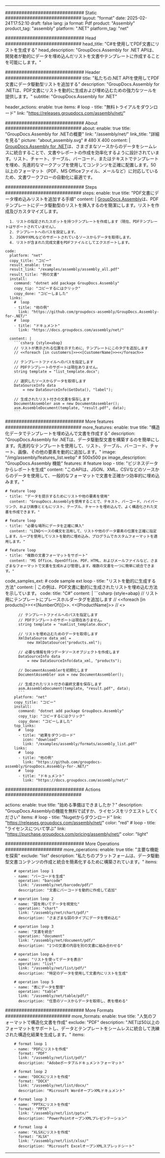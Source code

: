 



---
############################# Static ############################
layout: "format"
date:  2025-02-24T17:52:10
draft: false
lang: ja
format: Pdf
product: "Assembly"
product_tag: "assembly"
platform: ".NET"
platform_tag: "net"

############################# Head ############################
head_title: "C#を使用してPDF文書にリストを生成する"
head_description: "GroupDocs.Assembly for .NET APIは、開発者が動的にデータを埋め込んだリストを文書やテンプレートに作成することを可能にします。"

############################# Header ############################
title: "私たちの.NET APIを使用してPDF文書にデータ駆動型リストを追加する" 
description: "GroupDocs.Assembly for .NETは、PDF文書にリストを動的に生成および埋め込むための強力なツールを提供します。"
subtitle: "GroupDocs.Assembly for .NET" 

header_actions:
  enable: true
  items:
    #  loop
    - title: "無料トライアルをダウンロード"
      link: "https://releases.groupdocs.com/assembly/net/"
      
############################# About ############################
about:
    enable: true
    title: "GroupDocs.Assembly for .NETの概要"
    link: "/assembly/net/"
    link_title: "詳細を見る"
    picture: "about_assembly.svg" # 480 X 400
    content: |
       [GroupDocs.Assembly for .NET](/assembly/net/)は、さまざまなソースからのデータをシームレスに統合することで、文書やレポートの作成を効率化するように設計されています。リスト、チャート、テーブル、バーコード、またはテキストでテンプレートを埋め、先進的なマークアップを使用してコンテンツを正確に配置します。50以上のフォーマット（PDF、MS Officeファイル、メールなど）に対応しているため、文書ワークフローの自動化に最適です。

############################# Steps ############################
steps:
    enable: true
    title: "PDF文書にデータ埋め込みリストを追加する手順"
    content: |
      [GroupDocs.Assembly](/assembly/net/)は、PDFテンプレートにデータ駆動型のリストを挿入するのを簡潔にします。リストを作成及びカスタマイズします。
      
      1. リストの指定されたスポットを持つテンプレートを作成します（現在、PDFテンプレートはサポートされていません）。
      2. テンプレートへのパスを設定します。
      3. JSONやXMLなどのサポートされているソースからデータを取得します。
      4. リストが含まれた完成文書をPDFファイルとしてエクスポートします。
   
    code:
      platform: "net"
      copy_title: "コピー"
      result_enable: true
      result_link: "/examples/assembly/assembly_all.pdf"
      result_title: "例の文書"
      install:
        command: "dotnet add package GroupDocs.Assembly"
        copy_tip: "コピーするにはクリック"
        copy_done: "コピーしました"
      links:
        #  loop
        - title: "他の例"
          link: "https://github.com/groupdocs-assembly/GroupDocs.Assembly-for-.NET/"
        #  loop
        - title: "ドキュメント"
          link: "https://docs.groupdocs.com/assembly/net/"
          
      content: |
        ```csharp {style=abap}
        // リストが表示される位置を示すために、テンプレートにこのタグを追加します
        // <<foreach [in customers]>><<[CustomerName]>><</foreach>>

        // テンプレートファイルへのパスを指定します
        // PDFテンプレートのサポートは現在ありません。
        string template = "list_template.docx";

        // 選択したソースからデータを取得します
        DataSourceInfo data 
            = new DataSourceInfo(GetData(), "label");

        // 生成されたリスト付きの文書を保存します
        DocumentAssembler asm = new DocumentAssembler();
        asm.AssembleDocument(template, "result.pdf", data);
        ```            

############################# More features ############################
more_features:
  enable: true
  title: "構造化データでテンプレートを埋め込んで文書を作成する"
  description: "GroupDocs.Assembly for .NETは、データ駆動型文書を構築するのを簡単にします。先進的なテンプレートを使用して、リスト、テーブル、バーコード、チャート、画像、その他の要素を動的に追加します。"
  image: "/img/assembly/features_list.webp" # 500x500 px
  image_description: "GroupDocs.Assembly 機能"
  features:
    # feature loop
    - title: "ビジネスデータからレポートを生成"
      content: "このAPIは、JSON、XML、CSVなどのソースからのデータを使用して、一般的なフォーマットで文書を正確かつ効率的に埋め込みます。"

    # feature loop
    - title: "データを提示するためにリストや他の要素を使用"
      content: "GroupDocs.Assemblyを使用することで、テキスト、バーコード、ハイパーリンク、および画像とともにリスト、テーブル、チャートを埋め込んで、よく構造化された文書を作成できます。"

    # feature loop
    - title: "必要な場所にデータを正確に挿入"
      content: "LINQベースの構文を活用して、リストや他のデータ要素の位置を正確に指定します。ループを使用してリストを動的に埋め込み、プログラムでカスタムフォーマットを適用します。"

    # feature loop
    - title: "複数の文書フォーマットをサポート"
      content: "MS Office、OpenOffice、PDF、HTML、およびメールファイルなど、さまざまなフォーマットで文書を生成および管理します。複数の文書を一つに簡単に統合できます。"
      
  code_samples_ext:
    # code sample ext loop
    - title: "リストを動的に生成する方法"
      content: |
        この例は、PDF文書に動的に生成されたリストを埋め込む方法を示しています。
      code:
        title: "C#"
        content: |
          ```csharp {style=abap}
          // リスト用にテンプレートにプレースホルダータグを追加します
          // <<foreach [in products]>><<[NumberOf()]>>. <<[ProductName]>>
          // <</foreach>>

          // テンプレートファイルへのパスを指定します
          // PDFテンプレートのサポートは現在ありません。
          string template = "numlist_template.docx";

          // リストを埋め込むためのデータを取得します
          XmlDataSource data_xml =
              new XmlDataSource("products.xml");

          // 必要な情報を持つデータソースオブジェクトを作成します
          DataSourceInfo data 
              = new DataSourceInfo(data_xml, "products");

          // DocumentAssemblerを初期化します
          DocumentAssembler asm = new DocumentAssembler();

          // 生成されたリスト付きの最終文書を保存します
          asm.AssembleDocument(template, "result.pdf", data);
          ```
        platform: "net"
        copy_title: "コピー"
        install:
          command: "dotnet add package GroupDocs.Assembly"
          copy_tip: "コピーするにはクリック"
          copy_done: "コピーしました"
        top_links:
          #  loop
          - title: "結果をダウンロード"
            icon: "download"
            link: "/examples/assembly/formats/assembly_list.pdf"
        links:
          #  loop
          - title: "他の例"
            link: "https://github.com/groupdocs-assembly/GroupDocs.Assembly-for-.NET/"
          #  loop
          - title: "ドキュメント"
            link: "https://docs.groupdocs.com/assembly/net/"
            

            


############################# Actions ############################

actions:
  enable: true
  title: "始める準備はできましたか？"
  description: "GroupDocs.Assemblyの機能を無料で試すか、ライセンスをリクエストしてください"
  items:
    #  loop
    - title: "Nugetからダウンロード"
      link: "https://releases.groupdocs.com/assembly/net/"
      color: "red"
        #  loop
    - title: "ライセンスについて学ぶ"
      link: "https://purchase.groupdocs.com/pricing/assembly/net/"
      color: "light"


############################# More Operations #####################
more_operations:
    enable: true
    title: "主要な機能を探索"
    exclude: "list"
    description: "私たちのプラットフォームは、データ駆動型文書コンテンツの作成と統合を簡素化するために構築されています。"
    items: 
          
        # operation loop 1
        - name: "バーコードを生成"
          operation: "barcode"
          link: "/assembly/net/barcode/pdf/"
          description: "文書にバーコードを動的に作成して追加"

        # operation loop 2
        - name: "図を用いてデータを視覚化"
          operation: "chart"
          link: "/assembly/net/chart/pdf/"
          description: "さまざまな図のタイプにデータを埋め込む"

        # operation loop 3
        - name: "文書を統合"
          operation: "document"
          link: "/assembly/net/document/pdf/"
          description: "1つの文書の内容を別の文書に組み合わせる"

        # operation loop 4
        - name: "リストを使ってデータを表示"
          operation: "list"
          link: "/assembly/net/list/pdf/"
          description: "特定のデータを使用して文書内にリストを生成"

        # operation loop 5
        - name: "表にデータを整理"
          operation: "table"
          link: "/assembly/net/table/pdf/"
          description: "任意のソースからデータを取得し、表を埋める"
         
          
############################# More Formats ########################
more_formats:
    enable: true
    title: "人気のフォーマットで構造化文書を作成"
    exclude: "PDF"
    description: ".NETは50以上のフォーマットをサポートし、データとテンプレートをシームレスに統合して洗練された構造化結果を生成します。"
    items: 
          
        # format loop 1
        - name: "PDFにリストを作成"
          format: "PDF"
          link: "/assembly/net/list/pdf/"
          description: "Adobeポータブルドキュメントフォーマット"
          
        # format loop 2
        - name: "DOCXにリストを作成"
          format: "DOCX"
          link: "/assembly/net/list/docx/"
          description: "Microsoft WordオープンXMLドキュメント"
          
        # format loop 3
        - name: "PPTXにリストを作成"
          format: "PPTX"
          link: "/assembly/net/list/pptx/"
          description: "PowerPointオープンXMLプレゼンテーション"
          
        # format loop 4
        - name: "XLSXにリストを作成"
          format: "XLSX"
          link: "/assembly/net/list/xlsx/"
          description: "Microsoft ExcelオープンXMLスプレッドシート"


          

---